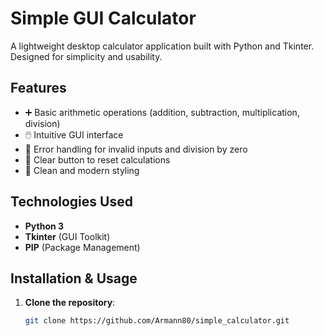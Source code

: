 # Simple GUI Calculator


A lightweight desktop calculator application built with Python and Tkinter. Designed for simplicity and usability.

## Features
- ➕ Basic arithmetic operations (addition, subtraction, multiplication, division)
- 🖱️ Intuitive GUI interface
- 🚫 Error handling for invalid inputs and division by zero
- 🔄 Clear button to reset calculations
- 🎨 Clean and modern styling

## Technologies Used
- **Python 3**
- **Tkinter** (GUI Toolkit)
- **PIP** (Package Management)

## Installation & Usage
1. **Clone the repository**:
   ```bash
   git clone https://github.com/Armann80/simple_calculator.git
